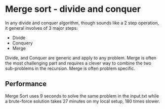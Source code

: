 # Merge sort - divide and conquer

In any divide and conquer algorithm, though sounds like a 2 step operation, it general involves of 3 major steps:
* Divide
* Conquery
* Merge

Divide, and Conquer are generic and apply to any problem. Merge is often the most challenging part and requires a clever way to combine the two sub-problems in the recursion. Merge is often problem specific. 

## Performance
Merge Sort uses 9 seconds to solve the same problem in the input.txt while a brute-force solution takes 27 minutes on my local setup, 180 times slower. 
